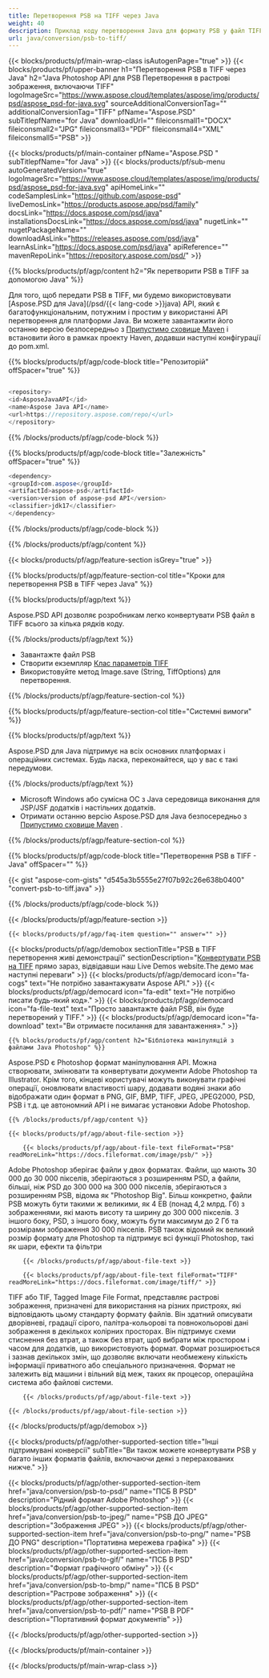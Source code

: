 ```yaml
---
title: Перетворення PSB на TIFF через Java
weight: 40
description: Приклад коду перетворення Java для формату PSB у файл TIFF. Використовуйте цей приклад коду для перетворення PSB в TIFF у будь-якому веб-або настільному Java на основі програми.
url: java/conversion/psb-to-tiff/
---
```


{{< blocks/products/pf/main-wrap-class isAutogenPage="true" >}}
{{< blocks/products/pf/upper-banner h1="Перетворення PSB в TIFF через Java" h2="Java Photoshop API для PSB Перетворення в растрові зображення, включаючи TIFF" logoImageSrc="https://www.aspose.cloud/templates/aspose/img/products/psd/aspose_psd-for-java.svg" sourceAdditionalConversionTag="" additionalConversionTag="TIFF" pfName="Aspose.PSD" subTitlepfName="for Java" downloadUrl="" fileiconsmall1="DOCX" fileiconsmall2="JPG" fileiconsmall3="PDF" fileiconsmall4="XML" fileiconsmall5="PSB" >}}

{{< blocks/products/pf/main-container pfName="Aspose.PSD " subTitlepfName="for Java" >}}
{{< blocks/products/pf/sub-menu autoGeneratedVersion="true" logoImageSrc="https://www.aspose.cloud/templates/aspose/img/products/psd/aspose_psd-for-java.svg" apiHomeLink="" codeSamplesLink="https://github.com/aspose-psd" liveDemosLink="https://products.aspose.app/psd/family" docsLink="https://docs.aspose.com/psd/java" installationsDocsLink="https://docs.aspose.com/psd/java" nugetLink="" nugetPackageName="" downloadAsLink="https://releases.aspose.com/psd/java" learnAsLink="https://docs.aspose.com/psd/java" apiReference="" mavenRepoLink="https://repository.aspose.com/psd/" >}}

{{% blocks/products/pf/agp/content h2="Як перетворити PSB в TIFF за допомогою Java" %}}

 Для того, щоб передати PSB в TIFF, ми будемо використовувати
 [Aspose.PSD для Java](/psd/{{< lang-code >}}java) 
 API, який є багатофункціональним, потужним і простим у використанні API перетворення для платформи Java. Ви можете завантажити його останню версію безпосередньо з
 [Припустимо сховище Maven](https://repository.aspose.com/psd/) 
 і встановити його в рамках проекту Haven, додавши наступні конфігурації до pom.xml.

{{% blocks/products/pf/agp/code-block title="Репозиторій" offSpacer="true" %}}

```cs

<repository>
<id>AsposeJavaAPI</id>
<name>Aspose Java API</name>
<url>https://repository.aspose.com/repo/</url>
</repository>

```

{{% /blocks/products/pf/agp/code-block %}}

{{% blocks/products/pf/agp/code-block title="Залежність" offSpacer="true" %}}

```cs
<dependency>
<groupId>com.aspose</groupId>
<artifactId>aspose-psd</artifactId>
<version>version of aspose-psd API</version>
<classifier>jdk17</classifier>
</dependency>

```

{{% /blocks/products/pf/agp/code-block %}}

{{% /blocks/products/pf/agp/content %}}

{{< blocks/products/pf/agp/feature-section isGrey="true" >}}

{{% blocks/products/pf/agp/feature-section-col title="Кроки для перетворення PSB в TIFF через Java" %}}

{{% blocks/products/pf/agp/text %}}

 Aspose.PSD API дозволяє розробникам легко конвертувати PSB файл в TIFF всього за кілька рядків коду.

{{% /blocks/products/pf/agp/text %}}

- Завантажте файл PSB
- Створити екземпляр [Клас параметрів TIFF](https://apireference.aspose.com/psd/java/com.aspose.psd.imageoptions/TiffOptions)
- Використовуйте метод Image.save (String, TiffOptions) для перетворення.

{{% /blocks/products/pf/agp/feature-section-col %}}

{{% blocks/products/pf/agp/feature-section-col title="Системні вимоги" %}}

{{% blocks/products/pf/agp/text %}}

 Aspose.PSD для Java підтримує на всіх основних платформах і операційних системах. Будь ласка, переконайтеся, що у вас є такі передумови.

{{% /blocks/products/pf/agp/text %}}

- Microsoft Windows або сумісна ОС з Java середовища виконання для JSP/JSF додатків і настільних додатків.
- Отримати останню версію Aspose.PSD для Java безпосередньо з
 [Припустимо сховище Maven](https://repository.aspose.com/psd/)  .

{{% /blocks/products/pf/agp/feature-section-col %}}

{{% blocks/products/pf/agp/code-block title="Перетворення PSB в TIFF - Java" offSpacer="" %}}

{{< gist "aspose-com-gists" "d545a3b5555e27f07b92c26e638b0400" "convert-psb-to-tiff.java" >}}

{{% /blocks/products/pf/agp/code-block %}}

{{< /blocks/products/pf/agp/feature-section >}}

    {{< blocks/products/pf/agp/faq-item question="" answer="" >}}
 

<!-- aboutfile Starts -->

{{< blocks/products/pf/agp/demobox sectionTitle="PSB в TIFF перетворення живі демонстрації" sectionDescription="[Конвертувати PSB на TIFF](https://products.aspose.app/psd/conversion/psb-to-tiff) прямо зараз, відвідавши наш Live Demos website.The демо має наступні переваги" >}}
        {{< blocks/products/pf/agp/democard icon="fa-cogs" text="Не потрібно завантажувати Aspose API." >}}
        {{< blocks/products/pf/agp/democard icon="fa-edit" text="Не потрібно писати будь-який код»." >}}
        {{< blocks/products/pf/agp/democard icon="fa-file-text" text="Просто завантажте файл PSB, він буде перетворений у TIFF." >}}
        {{< blocks/products/pf/agp/democard icon="fa-download" text="Ви отримаєте посилання для завантаження»." >}}

    {{% blocks/products/pf/agp/content h2="Бібліотека маніпуляцій з файлами Java Photoshop" %}}

 Aspose.PSD є Photoshop формат маніпулювання API. Можна створювати, змінювати та конвертувати документи Adobe Photoshop та Illustrator. Крім того, кінцеві користувачі можуть виконувати графічні операції, оновлювати властивості шару, додавати водяні знаки або відображати один формат в PNG, GIF, BMP, TIFF, JPEG, JPEG2000, PSD, PSB і т.д. це автономний API і не вимагає установки Adobe Photoshop. 



    {{% /blocks/products/pf/agp/content %}}

    {{< blocks/products/pf/agp/about-file-section >}}

        {{< blocks/products/pf/agp/about-file-text fileFormat="PSB" readMoreLink="https://docs.fileformat.com/image/psb/" >}}

Adobe Photoshop зберігає файли у двох форматах. Файли, що мають 30 000 до 30 000 пікселів, зберігаються з розширенням PSD, а файли, більші, ніж PSD до 300 000 на 300 000 пікселів, зберігаються з розширенням PSB, відома як "Photoshop Big". Більш конкретно, файли PSB можуть бути такими ж великими, як 4 EB (понад 4,2 млрд. Гб) з зображеннями, які мають висоту та ширину до 300 000 пікселів. З іншого боку, PSD, з іншого боку, можуть бути максимум до 2 Гб та розмірами зображення 30 000 пікселів. PSB також відомий як великий розмір формату для Photoshop та підтримує всі функції Photoshop, такі як шари, ефекти та фільтри


        {{< /blocks/products/pf/agp/about-file-text >}}

        {{< blocks/products/pf/agp/about-file-text fileFormat="TIFF" readMoreLink="https://docs.fileformat.com/image/tiff/" >}}

TIFF або TIF, Tagged Image File Format, представляє растрові зображення, призначені для використання на різних пристроях, які відповідають цьому стандарту формату файлів. Він здатний описувати дворівневі, градації сірого, палітра-кольорові та повнокольорові дані зображення в декількох колірних просторах. Він підтримує схеми стиснення без втрат, а також без втрат, щоб вибрати між простором і часом для додатків, що використовують формат. Формат розширюється і зазнав декількох змін, що дозволяє включати необмежену кількість інформації приватного або спеціального призначення. Формат не залежить від машини і вільний від меж, таких як процесор, операційна система або файлові системи.


        {{< /blocks/products/pf/agp/about-file-text >}}

    {{< /blocks/products/pf/agp/about-file-section >}}

{{< /blocks/products/pf/agp/demobox >}}

<!-- aboutfile Ends -->

{{< blocks/products/pf/agp/other-supported-section title="Інші підтримувані конверсії" subTitle="Ви також можете конвертувати PSB у багато інших форматів файлів, включаючи деякі з перерахованих нижче." >}}

{{< blocks/products/pf/agp/other-supported-section-item href="java/conversion/psb-to-psd/" name="ПСБ В PSD" description="Рідний формат Adobe Photoshop" >}}
{{< blocks/products/pf/agp/other-supported-section-item href="java/conversion/psb-to-jpeg/" name="PSB ДО JPEG" description="Зображення JPEG" >}}
{{< blocks/products/pf/agp/other-supported-section-item href="java/conversion/psb-to-png/" name="PSB ДО PNG" description="Портативна мережева графіка" >}}
{{< blocks/products/pf/agp/other-supported-section-item href="java/conversion/psb-to-gif/" name="ПСБ В PSD" description="Формат графічного обміну" >}}
{{< blocks/products/pf/agp/other-supported-section-item href="java/conversion/psb-to-bmp/" name="ПСБ В PSD" description="Растрове зображення" >}}
{{< blocks/products/pf/agp/other-supported-section-item href="java/conversion/psb-to-pdf/" name="PSB В PDF" description="Портативний формат документів" >}}

{{< /blocks/products/pf/agp/other-supported-section >}}

{{< /blocks/products/pf/main-container >}}
    
{{< /blocks/products/pf/main-wrap-class >}}
